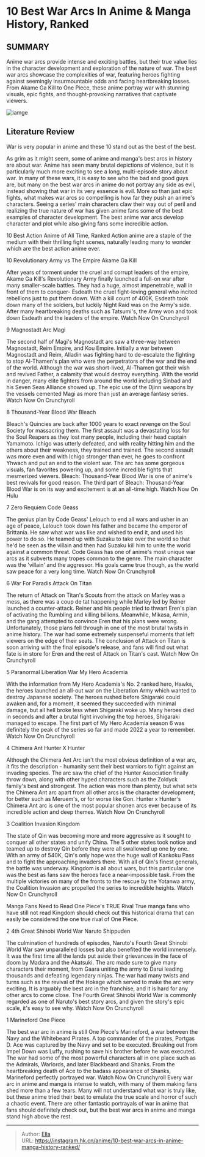 # 10 Best War Arcs In Anime &amp; Manga History, Ranked


## SUMMARY 


 Anime war arcs provide intense and exciting battles, but their true value lies in the character development and exploration of the nature of war. 
 The best war arcs showcase the complexities of war, featuring heroes fighting against seemingly insurmountable odds and facing heartbreaking losses. 
 From Akame Ga Kill to One Piece, these anime portray war with stunning visuals, epic fights, and thought-provoking narratives that captivate viewers. 

![iamge](https://static1.srcdn.com/wordpress/wp-content/uploads/2023/10/reiner-shigaraki-and-yhwach.jpg)

## Literature Review

War is very popular in anime and these 10 stand out as the best of the best.




As grim as it might seem, some of anime and manga&#39;s best arcs in history are about war. Anime has seen many brutal depictions of violence, but it is particularly much more exciting to see a long, multi-episode story about war. In many of these wars, it is easy to see who the bad and good guys are, but many on the best war arcs in anime do not portray any side as evil, instead showing that war in its very essence is evil.
More so than just epic fights, what makes war arcs so compelling is how far they push an anime&#39;s characters. Seeing a series&#39; main characters claw their way out of peril and realizing the true nature of war has given anime fans some of the best examples of character development. The best anime war arcs develop character and plot while also giving fans some incredible action.
            
 
 10 Best Action Anime of All Time, Ranked 
Action anime are a staple of the medium with their thrilling fight scenes, naturally leading many to wonder which are the best action anime ever.












 








 10  Revolutionary Army vs The Empire 
Akame Ga Kill
        

After years of torment under the cruel and corrupt leaders of the empire, Akame Ga Kill&#39;s Revolutionary Army finally launched a full-on war after many smaller-scale battles. They had a huge, almost impenetrable, wall in front of them to conquer- Esdeath the cruel fight-loving general who incited rebellions just to put them down. With a kill count of 400K, Esdeath took down many of the soldiers, but luckily Night Raid was on the Army&#39;s side. After many heartbreaking deaths such as Tatsumi&#39;s, the Army won and took down Esdeath and the leaders of the empire.
Watch Now On Crunchyroll





 9  Magnostadt Arc 
Magi
        

The second half of Magi&#39;s Magnostadt arc saw a three-way between Magnostadt, Reim Empire, and Kou Empire. Initially a war between Magnostadt and Reim, Alladin was fighting hard to de-escalate the fighting to stop Al-Thamen&#39;s plan who were the perpetrators of the war and the end of the world. Although the war was short-lived, Al-Thamen got their wish and revived Father, a calamity that would destroy everything. With the world in danger, many elite fighters from around the world including Sinbad and his Seven Seas Alliance showed up. The epic use of the Djinn weapons by the vessels cemented Magi as more than just an average fantasy series.
Watch Now On Crunchyroll





 8  Thousand-Year Blood War 
Bleach
        

Bleach&#39;s Quincies are back after 1000 years to exact revenge on the Soul Society for massacring them. The first assault was a devastating loss for the Soul Reapers as they lost many people, including their head captain Yamamoto. Ichigo was utterly defeated, and with reality hitting him and the others about their weakness, they trained and trained. The second assault was more even and with Ichigo stronger than ever, he goes to confront Yhwach and put an end to the violent war. The arc has some gorgeous visuals, fan favorites powering up, and some incredible fights that mesmerized viewers. Bleach: Thousand-Year Blood War is one of anime&#39;s best revivals for good reason. The third part of Bleach: Thousand-Year Blood War is on its way and excitement is at an all-time high.
Watch Now On Hulu





 7  Zero Requiem 
Code Geass
        

The genius plan by Code Geass&#39; Lelouch to end all wars and usher in an age of peace, Lelouch took down his father and became the emperor of Brittania. He saw what war was like and wished to end it, and used his power to do so. He teamed up with Suzaku to take over the world so that he&#39;d be seen as the villain and then had Suzaku kill him to unite the world against a common threat. Code Geass has one of anime&#39;s most unique war arcs as it subverts many tropes common to the genre. The main character was the &#39;villain&#39; and the aggressor. His goals came true though, as the world saw peace for a very long time.
Watch Now On Crunchyroll





 6  War For Paradis 
Attack On Titan
        

The return of Attack on Titan&#39;s Scouts from the attack on Marley was a mess, as there was a coup de tat happening while Marley led by Reiner launched a counter-attack. Reiner and his people tried to thwart Eren&#39;s plan of activating the Rumbling and killing billions. Meanwhile, Mikasa, Armin, and the gang attempted to convince Eren that his plans were wrong. Unfortunately, those plans fell through in one of the most brutal twists in anime history. The war had some extremely suspenseful moments that left viewers on the edge of their seats. The conclusion of Attack on Titan is soon arriving with the final episode&#39;s release, and fans will find out what fate is in store for Eren and the rest of Attack on Titan&#39;s cast.
Watch Now On Crunchyroll





 5  Paranormal Liberation War 
My Hero Academia


 







With the information from My Hero Academia&#39;s No. 2 ranked hero, Hawks, the heroes launched an all-out war on the Liberation Army which wanted to destroy Japanese society. The heroes rushed before Shigaraki could awaken and, for a moment, it seemed they succeeded with minimal damage, but all hell broke less when Shigaraki woke up. Many heroes died in seconds and after a brutal fight involving the top heroes, Shigaraki managed to escape. The first part of My Hero Academia season 6 was definitely the peak of the series so far and made 2022 a year to remember.
Watch Now On Crunchyroll





 4  Chimera Ant 
Hunter X Hunter
        

Although the Chimera Ant Arc isn&#39;t the most obvious definition of a war arc, it fits the description - humanity sent their best warriors to fight against an invading species. The arc saw the chief of the Hunter Association finally throw down, along with other hyped characters such as the Zoldyck family&#39;s best and strongest. The action was more than plenty, but what sets the Chimera Ant arc apart from all other arcs is the character development; for better such as Meruem&#39;s, or for worse like Gon. Hunter x Hunter&#39;s Chimera Ant arc is one of the most popular shonen arcs ever because of its incredible action and deep themes.
Watch Now On Crunchyroll





 3  Coalition Invasion 
Kingdom
        

The state of Qin was becoming more and more aggressive as it sought to conquer all other states and unify China. The 5 other states took notice and teamed up to destroy Qin before they were all swallowed up one by one. With an army of 540K, Qin&#39;s only hope was the huge wall of Kankoku Pass and to fight the approaching invaders there. With all of Qin&#39;s finest generals, the battle was underway. Kingdom is all about wars, but this particular one was the best as fans saw the heroes face a near-impossible task. From the multiple victories on many of the fronts to the rescue by the Yotanwa army, the Coalition Invasion arc propelled the series to incredible heights.
Watch Now On Crunchyroll
            
 
 Manga Fans Need to Read One Piece&#39;s TRUE Rival 
True manga fans who have still not read Kingdom should check out this historical drama that can easily be considered the one true rival of One Piece.








 2  4th Great Shinobi World War 
Naruto Shippuden


 







The culmination of hundreds of episodes, Naruto&#39;s Fourth Great Shinobi World War saw unparalleled losses but also benefited the world immensely. It was the first time all the lands put aside their grievances in the face of doom by Madara and the Akatsuki. The arc made sure to give many characters their moment, from Gaara uniting the army to Darui leading thousands and defeating legendary ninjas. The war had many twists and turns such as the revival of the Hokage which served to make the arc very exciting. It is arguably the best arc in the franchise, and it is hard for any other arcs to come close. The Fourth Great Shinobi World War is commonly regarded as one of Naruto&#39;s best story arcs, and given the story&#39;s epic scale, it&#39;s easy to see why.
Watch Now On Crunchyroll





 1  Marineford 
One Piece


 







The best war arc in anime is still One Piece&#39;s Marineford, a war between the Navy and the Whitebeard Pirates. A top commander of the pirates, Portgas D. Ace was captured by the Navy and set to be executed. Breaking out from Impel Down was Luffy, rushing to save his brother before he was executed. The war had some of the most powerful characters all in one place such as the Admirals, Warlords, and later Blackbeard and Shanks. From the heartbreaking death of Ace to the badass appearance of Shanks, Marineford perfectly portrayed war.
Watch Now On Crunchyroll
Every war arc in anime and manga is intense to watch, with many of them making fans shed more than a few tears. Many will not understand what war is truly like, but these anime tried their best to emulate the true scale and horror of such a chaotic event. There are other fantastic portrayals of war in anime that fans should definitely check out, but the best war arcs in anime and manga stand high above the rest.

---

> Author: [Ella](https://instagram.hk.cn/)  
> URL: https://instagram.hk.cn/anime/10-best-war-arcs-in-anime-manga-history-ranked/  

